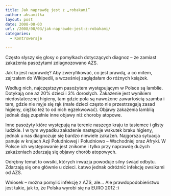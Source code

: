 ```yaml
---
title: Jak naprawdę jest z „robakami”
author: aksamitka
layout: post
date: 2008-08-03
url: /2008/08/03/jak-naprawde-jest-z-robakami/
categories:
  - Kontrowersje

---
```

Często słyszy się głosy o pomyłkach dotyczących diagnoz &#8211; że zamiast zakażenia pasożytami zdiagnozowano AZS.

Jak to jest naprawdę? Aby zweryfikować, co jest prawdą, a co mitem, zajrzałam do Wikipedii, a wcześniej zaglądałam do różnych książek.

Według nich, najczęstszym pasożytem występującym w Polsce są lamblie. Dotykają one aż 20% dzieci i 3% dorosłych. Zakażenie jest wynikiem niedostatecznej higieny, tam gdzie pola są nawożone zawartością szamba i tam, gdzie nie myje się rąk (małe dzieci często nie przestrzegają zasad higieny, ciężko też to od nich egzekwować). Objawy zakażenia lamblią jednak dają zupełnie inne objawy niż choroby atopowe.

Inne pasożyty które występują na terenie naszego kraju to tasiemce i glisty ludzkie. I w tym wypadku zakażenie następuje wskutek braku higieny, jednak u nas diagnozuje się bardzo niewiele zakażeń. Najgorsza sytuacja panuje w krajach Azji Południowej i Południowo &#8211; Wschodniej oraz Afryki. W Polsce ich występowanie jest znikome i tylko przy naprawdę dużych zakażeniach zdarzają się objawy chorób atopowych.

Odrębny temat to owsiki, których inwazja powoduje silny świąd odbytu. Zdarzają się one głównie u dzieci. Łatwo jednak odróżnić infekcję owsikami od AZS.

Wniosek &#8211; można pomylić infekcję z AZS, ale&#8230; Ale prawdopodobieństwo jest takie, jak to, że Polska wyrobi się na EURO 2012 <img src="http://blog.atopowe.pl/wp-includes/images/smilies/simple-smile.png" alt=":)" class="wp-smiley" style="height: 1em; max-height: 1em;" />